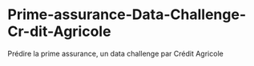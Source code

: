 # Prime-assurance-Data-Challenge-Cr-dit-Agricole
Prédire la prime assurance, un data challenge par Crédit Agricole
